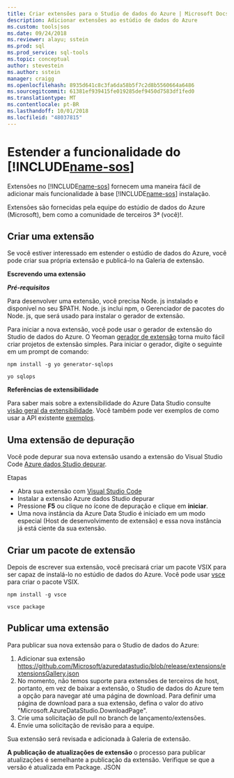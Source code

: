 ```yaml
---
title: Criar extensões para o Studio de dados do Azure | Microsoft Docs
description: Adicionar extensões ao estúdio de dados do Azure
ms.custom: tools|sos
ms.date: 09/24/2018
ms.reviewer: alayu; sstein
ms.prod: sql
ms.prod_service: sql-tools
ms.topic: conceptual
author: stevestein
ms.author: sstein
manager: craigg
ms.openlocfilehash: 8935d641c8c3fa6da58b5f7c2d8b5560664a6486
ms.sourcegitcommit: 61381ef939415fe019285def9450d7583df1fed0
ms.translationtype: MT
ms.contentlocale: pt-BR
ms.lasthandoff: 10/01/2018
ms.locfileid: "48037815"
---
```

# <a name="extend-the-functionality-of-includename-sosincludesname-sos-shortmd"></a>Estender a funcionalidade do [!INCLUDE[name-sos](../includes/name-sos-short.md)]

Extensões no [!INCLUDE[name-sos](../includes/name-sos-short.md)] fornecem uma maneira fácil de adicionar mais funcionalidade à base [!INCLUDE[name-sos](../includes/name-sos-short.md)] instalação.

Extensões são fornecidas pela equipe do estúdio de dados do Azure (Microsoft), bem como a comunidade de terceiros 3ª (você)!.


## <a name="author-an-extension"></a>Criar uma extensão

Se você estiver interessado em estender o estúdio de dados do Azure, você pode criar sua própria extensão e publicá-lo na Galeria de extensão.

**Escrevendo uma extensão**

***Pré-requisitos***

Para desenvolver uma extensão, você precisa Node. js instalado e disponível no seu $PATH. Node. js inclui npm, o Gerenciador de pacotes do Node. js, que será usado para instalar o gerador de extensão.

Para iniciar a nova extensão, você pode usar o gerador de extensão do Studio de dados do Azure. O Yeoman [gerador de extensão](https://www.npmjs.com/package/generator-sqlops) torna muito fácil criar projetos de extensão simples. Para iniciar o gerador, digite o seguinte em um prompt de comando:

`npm install -g yo generator-sqlops`

`yo sqlops`


**Referências de extensibilidade**

Para saber mais sobre a extensibilidade do Azure Data Studio consulte [visão geral da extensibilidade](extensibility.md). Você também pode ver exemplos de como usar a API existente [exemplos](https://github.com/Microsoft/azuredatastudio/tree/master/samples).


## <a name="debug-an-extension"></a>Uma extensão de depuração

Você pode depurar sua nova extensão usando a extensão do Visual Studio Code [Azure dados Studio depurar](https://github.com/kevcunnane/sqlops-debug).

Etapas
- Abra sua extensão com [Visual Studio Code](https://code.visualstudio.com/)
- Instalar a extensão Azure dados Studio depurar
- Pressione **F5** ou clique no ícone de depuração e clique em **iniciar**.
- Uma nova instância da Azure Data Studio é iniciado em um modo especial (Host de desenvolvimento de extensão) e essa nova instância já está ciente da sua extensão.


## <a name="create-an-extension-package"></a>Criar um pacote de extensão

Depois de escrever sua extensão, você precisará criar um pacote VSIX para ser capaz de instalá-lo no estúdio de dados do Azure. Você pode usar [vsce](https://github.com/Microsoft/vscode-vsce) para criar o pacote VSIX.

`npm install -g vsce`

`vsce package`


## <a name="publish-an-extension"></a>Publicar uma extensão

Para publicar sua nova extensão para o Studio de dados do Azure:

1. Adicionar sua extensão https://github.com/Microsoft/azuredatastudio/blob/release/extensions/extensionsGallery.json
2. No momento, não temos suporte para extensões de terceiros de host, portanto, em vez de baixar a extensão, o Studio de dados do Azure tem a opção para navegar até uma página de download. Para definir uma página de download para a sua extensão, defina o valor do ativo "Microsoft.AzureDataStudio.DownloadPage".
3. Crie uma solicitação de pull no branch de lançamento/extensões.
4. Envie uma solicitação de revisão para a equipe.

Sua extensão será revisada e adicionada à Galeria de extensão.

**A publicação de atualizações de extensão** o processo para publicar atualizações é semelhante a publicação da extensão. Verifique se que a versão é atualizada em Package. JSON
